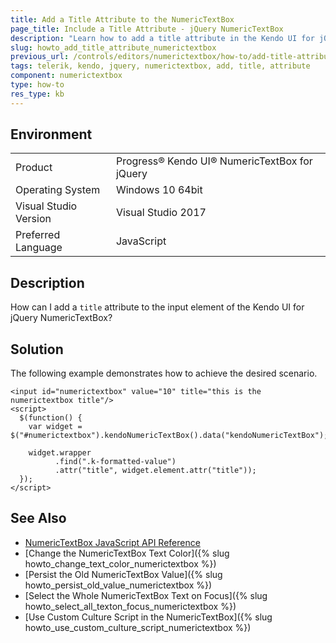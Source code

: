 ```yaml
---
title: Add a Title Attribute to the NumericTextBox
page_title: Include a Title Attribute - jQuery NumericTextBox
description: "Learn how to add a title attribute in the Kendo UI for jQuery NumericTextBox component."
slug: howto_add_title_attribute_numerictextbox
previous_url: /controls/editors/numerictextbox/how-to/add-title-attribute
tags: telerik, kendo, jquery, numerictextbox, add, title, attribute
component: numerictextbox
type: how-to
res_type: kb
---
```


## Environment

<table>
 <tr>
  <td>Product</td>
  <td>Progress® Kendo UI® NumericTextBox for jQuery</td>
 </tr>
 <tr>
  <td>Operating System</td>
  <td>Windows 10 64bit</td>
 </tr>
 <tr>
  <td>Visual Studio Version</td>
  <td>Visual Studio 2017</td>
 </tr>
 <tr>
  <td>Preferred Language</td>
  <td>JavaScript</td>
 </tr>
</table>

## Description

How can I  add a `title` attribute to the input element of the Kendo UI for jQuery NumericTextBox?

## Solution

The following example demonstrates how to achieve the desired scenario.


```dojo
<input id="numerictextbox" value="10" title="this is the numerictextbox title"/>
<script>
  $(function() {
    var widget = $("#numerictextbox").kendoNumericTextBox().data("kendoNumericTextBox");

    widget.wrapper
          .find(".k-formatted-value")
          .attr("title", widget.element.attr("title"));
  });
</script>
```

## See Also

* [NumericTextBox JavaScript API Reference](/api/javascript/ui/numerictextbox)
* [Change the NumericTextBox Text Color]({% slug howto_change_text_color_numerictextbox %})
* [Persist the Old NumericTextBox Value]({% slug howto_persist_old_value_numerictextbox %})
* [Select the Whole NumericTextBox Text on Focus]({% slug howto_select_all_texton_focus_numerictextbox %})
* [Use Custom Culture Script in the NumericTextBox]({% slug howto_use_custom_culture_script_numerictextbox %})
